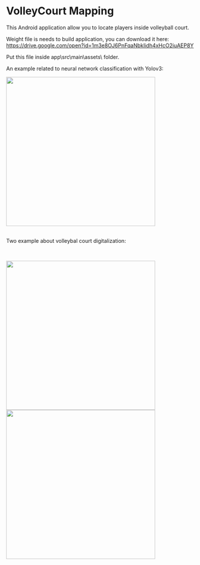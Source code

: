 # VolleyCourt Mapping
This Android application allow you to locate players inside volleyball court. 

Weight file is needs to build application, you can download it here:<br>
https://drive.google.com/open?id=1m3e8OJ6PnFqaNbkIidh4xHcO2iuAEP8Y

Put this file inside app\src\main\assets\ folder.

<p>An example related to neural network classification with Yolov3:</p>
<img src="http://fornovobandiere.altervista.org/app/pasm/nn2.png" width="400" />
<br><br>

<p>Two example about volleybal court digitalization: </p><br>


<img src="http://fornovobandiere.altervista.org/app/pasm/photo2.png" width="400" /> <img src="http://fornovobandiere.altervista.org/app/pasm/digital2.png" width="400"/>


